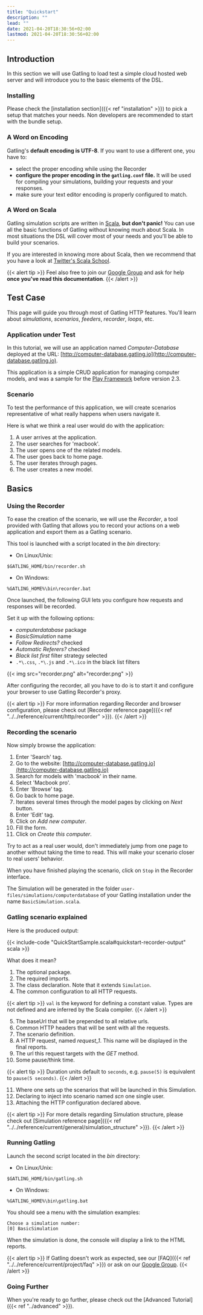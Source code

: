 ```yaml
---
title: "Quickstart"
description: ""
lead: ""
date: 2021-04-20T18:30:56+02:00
lastmod: 2021-04-20T18:30:56+02:00
---
```


## Introduction

In this section we will use Gatling to load test a simple cloud hosted web server and will introduce you to the basic elements of the DSL.

### Installing

Please check the [installation section]({{< ref "installation" >}}) to pick a setup that matches your needs.
Non developers are recommended to start with the bundle setup.

### A Word on Encoding

Gatling's **default encoding is UTF-8**. If you want to use a different one, you have to:

* select the proper encoding while using the Recorder
* **configure the proper encoding in the `gatling.conf` file.** It will be used for compiling your simulations, building your requests and your responses.
* make sure your text editor encoding is properly configured to match.

### A Word on Scala

Gatling simulation scripts are written in [Scala](http://www.scala-lang.org/), **but don't panic!**
You can use all the basic functions of Gatling without knowing much about Scala.
In most situations the DSL will cover most of your needs and you'll be able to build your scenarios.

If you are interested in knowing more about Scala, then we recommend that you have a look at [Twitter's Scala School](http://twitter.github.io/scala_school).

{{< alert tip >}}
Feel also free to join our [Google Group](https://groups.google.com/forum/#!forum/gatling) and ask for help **once you've read this documentation**.
{{< /alert >}}

## Test Case

This page will guide you through most of Gatling HTTP features. You'll learn about *simulations*, *scenarios*, *feeders*, *recorder*, *loops*, etc.

### Application under Test

In this tutorial, we will use an application named *Computer-Database* deployed at the URL: [http://computer-database.gatling.io](http://computer-database.gatling.io).

This application is a simple CRUD application for managing computer models, and was a sample for the [Play Framework](http://www.playframework.com/) before version 2.3.

### Scenario

To test the performance of this application, we will create scenarios representative of what really happens when users navigate it.

Here is what we think a real user would do with the application:

1. A user arrives at the application.
2. The user searches for 'macbook'.
3. The user opens one of the related models.
4. The user goes back to home page.
5. The user iterates through pages.
6. The user creates a new model.

## Basics

### Using the Recorder

To ease the creation of the scenario, we will use the *Recorder*, a tool provided with Gatling that allows you to record your actions on a web application and export them as a Gatling scenario.

This tool is launched with a script located in the *bin* directory:

* On Linux/Unix:

```shell
$GATLING_HOME/bin/recorder.sh
```

* On Windows:

```shell
%GATLING_HOME%\bin\recorder.bat
```

Once launched, the following GUI lets you configure how requests and responses will be recorded.

Set it up with the following options:

* *computerdatabase* package
* *BasicSimulation* name
* *Follow Redirects?* checked
* *Automatic Referers?* checked
* *Black list first* filter strategy selected
* `.*\.css`, `.*\.js` and `.*\.ico` in the black list filters

{{< img src="recorder.png" alt="recorder.png" >}}

After configuring the recorder, all you have to do is to start it and configure your browser to use Gatling Recorder's proxy.

{{< alert tip >}}
For more information regarding Recorder and browser configuration, please check out [Recorder reference page]({{< ref "../../reference/current/http/recorder" >}}).
{{< /alert >}}

### Recording the scenario

Now simply browse the application:

1. Enter 'Search' tag.
2. Go to the website: [http://computer-database.gatling.io](http://computer-database.gatling.io)
3. Search for models with 'macbook' in their name.
4. Select 'Macbook pro'.
5. Enter 'Browse' tag.
6. Go back to home page.
7. Iterates several times through the model pages by clicking on *Next* button.
8. Enter 'Edit' tag.
9. Click on *Add new computer*.
10. Fill the form.
11. Click on *Create this computer*.

Try to act as a real user would, don't immediately jump from one page to another without taking the time to read.
This will make your scenario closer to real users' behavior.

When you have finished playing the scenario, click on `Stop` in the Recorder interface.

The Simulation will be generated in the folder `user-files/simulations/computerdatabase` of your Gatling installation under the name `BasicSimulation.scala`.

### Gatling scenario explained

Here is the produced output:

{{< include-code "QuickStartSample.scala#quickstart-recorder-output" scala >}}

What does it mean?

1. The optional package.
2. The required imports.
3. The class declaration. Note that it extends `Simulation`.
4. The common configuration to all HTTP requests.

{{< alert tip >}}
`val` is the keyword for defining a constant value.
Types are not defined and are inferred by the Scala compiler.
{{< /alert >}}

5. The baseUrl that will be prepended to all relative urls.
6. Common HTTP headers that will be sent with all the requests.
7. The scenario definition.
8. A HTTP request, named *request_1*. This name will be displayed in the final reports.
9. The url this request targets with the *GET* method.
10. Some pause/think time.

{{< alert tip >}}
Duration units default to `seconds`, e.g. `pause(5)` is equivalent to `pause(5 seconds)`.
{{< /alert >}}

11. Where one sets up the scenarios that will be launched in this Simulation.
12. Declaring to inject into scenario named *scn* one single user.
13. Attaching the HTTP configuration declared above.

{{< alert tip >}}
For more details regarding Simulation structure, please check out [Simulation reference page]({{< ref "../../reference/current/general/simulation_structure" >}}).
{{< /alert >}}

### Running Gatling

Launch the second script located in the *bin* directory:

* On Linux/Unix:

```shell
$GATLING_HOME/bin/gatling.sh
```

* On Windows:

```shell
%GATLING_HOME%\bin\gatling.bat
```

You should see a menu with the simulation examples:

```
Choose a simulation number:
[0] BasicSimulation
```

When the simulation is done, the console will display a link to the HTML reports.

{{< alert tip >}}
If Gatling doesn't work as expected, see our [FAQ]({{< ref "../../reference/current/project/faq" >}}) or ask on our [Google Group](https://groups.google.com/forum/#!forum/gatling).
{{< /alert >}}

### Going Further

When you're ready to go further, please check out the [Advanced Tutorial]({{< ref "../advanced" >}}).
